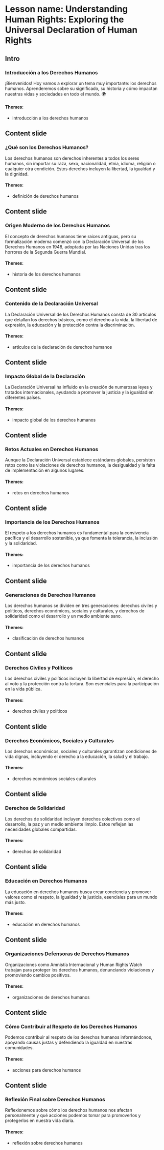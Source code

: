# Lesson name: Understanding Human Rights: Exploring the Universal Declaration of Human Rights

## Intro

### Introducción a los Derechos Humanos

¡Bienvenidos! Hoy vamos a explorar un tema muy importante: los derechos humanos. Aprenderemos sobre su significado, su historia y cómo impactan nuestras vidas y sociedades en todo el mundo. 🌍

#### **Themes:**
- introducción a los derechos humanos

## Content slide

### ¿Qué son los Derechos Humanos?

Los derechos humanos son derechos inherentes a todos los seres humanos, sin importar su raza, sexo, nacionalidad, etnia, idioma, religión o cualquier otra condición. Estos derechos incluyen la libertad, la igualdad y la dignidad.

#### **Themes:**
- definición de derechos humanos

## Content slide

### Origen Moderno de los Derechos Humanos

El concepto de derechos humanos tiene raíces antiguas, pero su formalización moderna comenzó con la Declaración Universal de los Derechos Humanos en 1948, adoptada por las Naciones Unidas tras los horrores de la Segunda Guerra Mundial.

#### **Themes:**
- historia de los derechos humanos

## Content slide

### Contenido de la Declaración Universal

La Declaración Universal de los Derechos Humanos consta de 30 artículos que detallan los derechos básicos, como el derecho a la vida, la libertad de expresión, la educación y la protección contra la discriminación.

#### **Themes:**
- artículos de la declaración de derechos humanos

## Content slide

### Impacto Global de la Declaración

La Declaración Universal ha influido en la creación de numerosas leyes y tratados internacionales, ayudando a promover la justicia y la igualdad en diferentes países.

#### **Themes:**
- impacto global de los derechos humanos

## Content slide

### Retos Actuales en Derechos Humanos

Aunque la Declaración Universal establece estándares globales, persisten retos como las violaciones de derechos humanos, la desigualdad y la falta de implementación en algunos lugares.

#### **Themes:**
- retos en derechos humanos

## Content slide

### Importancia de los Derechos Humanos

El respeto a los derechos humanos es fundamental para la convivencia pacífica y el desarrollo sostenible, ya que fomenta la tolerancia, la inclusión y la solidaridad.

#### **Themes:**
- importancia de los derechos humanos

## Content slide

### Generaciones de Derechos Humanos

Los derechos humanos se dividen en tres generaciones: derechos civiles y políticos, derechos económicos, sociales y culturales, y derechos de solidaridad como el desarrollo y un medio ambiente sano.

#### **Themes:**
- clasificación de derechos humanos

## Content slide

### Derechos Civiles y Políticos

Los derechos civiles y políticos incluyen la libertad de expresión, el derecho al voto y la protección contra la tortura. Son esenciales para la participación en la vida pública.

#### **Themes:**
- derechos civiles y políticos

## Content slide

### Derechos Económicos, Sociales y Culturales

Los derechos económicos, sociales y culturales garantizan condiciones de vida dignas, incluyendo el derecho a la educación, la salud y el trabajo.

#### **Themes:**
- derechos económicos sociales culturales

## Content slide

### Derechos de Solidaridad

Los derechos de solidaridad incluyen derechos colectivos como el desarrollo, la paz y un medio ambiente limpio. Estos reflejan las necesidades globales compartidas.

#### **Themes:**
- derechos de solidaridad

## Content slide

### Educación en Derechos Humanos

La educación en derechos humanos busca crear conciencia y promover valores como el respeto, la igualdad y la justicia, esenciales para un mundo más justo.

#### **Themes:**
- educación en derechos humanos

## Content slide

### Organizaciones Defensoras de Derechos Humanos

Organizaciones como Amnistía Internacional y Human Rights Watch trabajan para proteger los derechos humanos, denunciando violaciones y promoviendo cambios positivos.

#### **Themes:**
- organizaciones de derechos humanos

## Content slide

### Cómo Contribuir al Respeto de los Derechos Humanos

Podemos contribuir al respeto de los derechos humanos informándonos, apoyando causas justas y defendiendo la igualdad en nuestras comunidades.

#### **Themes:**
- acciones para derechos humanos

## Content slide

### Reflexión Final sobre Derechos Humanos

Reflexionemos sobre cómo los derechos humanos nos afectan personalmente y qué acciones podemos tomar para promoverlos y protegerlos en nuestra vida diaria.

#### **Themes:**
- reflexión sobre derechos humanos
